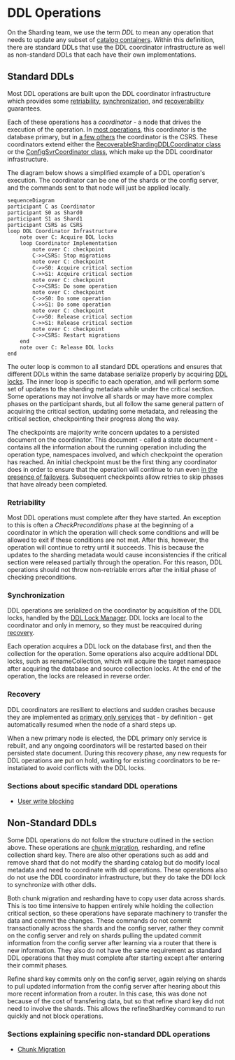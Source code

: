 # DDL Operations
On the Sharding team, we use the term *DDL* to mean any operation that needs to update any subset of [catalog containers](README_sharding_catalog.md#catalog-containers). Within this definition, there are standard DDLs that use the DDL coordinator infrastructure as well as non-standard DDLs that each have their own implementations.

## Standard DDLs
Most DDL operations are built upon the DDL coordinator infrastructure which provides some [retriability](#retriability), [synchronization](#synchronization), and [recoverability](#recovery) guarantees.

Each of these operations has a *coordinator* - a node that drives the execution of the operation. In [most operations](https://github.com/mongodb/mongo/blob/e61bf27c2f6a83fed36e5a13c008a32d563babe2/src/mongo/db/s/sharding_ddl_coordinator_service.cpp#L60-L120), this coordinator is the database primary, but in [a few others](https://github.com/mongodb/mongo/blob/e61bf27c2f6a83fed36e5a13c008a32d563babe2/src/mongo/db/s/config/configsvr_coordinator_service.cpp#L75-L94) the coordinator is the CSRS. These coordinators extend either the [RecoverableShardingDDLCoordinator class](https://github.com/mongodb/mongo/blob/9fe03fd6c85760920398b7891fde74069f5457db/src/mongo/db/s/sharding_ddl_coordinator.h#L266) or the [ConfigSvrCoordinator class](https://github.com/mongodb/mongo/blob/9fe03fd6c85760920398b7891fde74069f5457db/src/mongo/db/s/config/configsvr_coordinator.h#L47), which make up the DDL coordinator infrastructure.

The diagram below shows a simplified example of a DDL operation's execution. The coordinator can be one of the shards or the config server, and the commands sent to that node will just be applied locally.

```mermaid
sequenceDiagram
participant C as Coordinator
participant S0 as Shard0
participant S1 as Shard1
participant CSRS as CSRS
loop DDL Coordinator Infrastructure
    note over C: Acquire DDL locks
    loop Coordinator Implementation
        note over C: checkpoint
        C->>CSRS: Stop migrations
        note over C: checkpoint
        C->>S0: Acquire critical section
        C->>S1: Acquire critical section
        note over C: checkpoint
        C->>CSRS: Do some operation
        note over C: checkpoint
        C->>S0: Do some operation
        C->>S1: Do some operation
        note over C: checkpoint
        C->>S0: Release critical section
        C->>S1: Release critical section
        note over C: checkpoint
        C->>CSRS: Restart migrations
    end
    note over C: Release DDL locks
end
```

The outer loop is common to all standard DDL operations and ensures that different DDLs within the same database serialize properly by acquiring [DDL locks](#synchronization). The inner loop is specific to each operation, and will perform some set of updates to the sharding metadata while under the critical section. Some operations may not involve all shards or may have more complex phases on the participant shards, but all follow the same general pattern of acquiring the critical section, updating some metadata, and releasing the critical section, checkpointing their progress along the way.

The checkpoints are majority write concern updates to a persisted document on the coordinator. This document - called a state document - contains all the information about the running operation including the operation type, namespaces involved, and which checkpoint the operation has reached. An initial checkpoint must be the first thing any coordinator does in order to ensure that the operation will continue to run even [in the presence of failovers](#recovery). Subsequent checkpoints allow retries to skip phases that have already been completed.

### Retriability
Most DDL operations must complete after they have started. An exception to this is often a *CheckPreconditions* phase at the beginning of a coordinator in which the operation will check some conditions and will be allowed to exit if these conditions are not met. After this, however, the operation will continue to retry until it succeeds. This is because the updates to the sharding metadata would cause inconsistencies if the critical section were released partially through the operation. For this reason, DDL operations should not throw non-retriable errors after the initial phase of checking preconditions.

### Synchronization
DDL operations are serialized on the coordinator by acquisition of the DDL locks, handled by the [DDL Lock Manager](https://github.com/mongodb/mongo/blob/r6.2.0/src/mongo/db/s/ddl_lock_manager.h). DDL locks are local to the coordinator and only in memory, so they must be reacquired during [recovery](#recovery).

Each operation acquires a DDL lock on the database first, and then the collection for the operation. Some operations also acquire additional DDL locks, such as renameCollection, which will acquire the target namespace after acquiring the database and source collection locks. At the end of the operation, the locks are released in reverse order.

### Recovery
DDL coordinators are resilient to elections and sudden crashes because they are implemented as [primary only services](https://github.com/mongodb/mongo/blob/r6.0.0/docs/primary_only_service.md#primaryonlyservice) that - by definition - get automatically resumed when the node of a shard steps up.

When a new primary node is elected, the DDL primary only service is rebuilt, and any ongoing coordinators will be restarted based on their persisted state document. During this recovery phase, any new requests for DDL operations are put on hold, waiting for existing coordinators to be re-instatiated to avoid conflicts with the DDL locks.

### Sections about specific standard DDL operations
- [User write blocking](README_user_write_blocking.md)

## Non-Standard DDLs
Some DDL operations do not follow the structure outlined in the section above. These operations are [chunk migration](README_migrations.md), resharding, and refine collection shard key. There are also other operations such as add and remove shard that do not modify the sharding catalog but do modify local metadata and need to coordinate with ddl operations. These operations also do not use the DDL coordinator infrastructure, but they do take the DDl lock to synchronize with other ddls.

Both chunk migration and resharding have to copy user data across shards. This is too time intensive to happen entirely while holding the collection critical section, so these operations have separate machinery to transfer the data and commit the changes. These commands do not commit transactionally across the shards and the config server, rather they commit on the config server and rely on shards pulling the updated commit information from the config server after learning via a router that there is new information. They also do not have the same requirement as standard DDL operations that they must complete after starting except after entering their commit phases.

Refine shard key commits only on the config server, again relying on shards to pull updated information from the config server after hearing about this more recent information from a router. In this case, this was done not because of the cost of transfering data, but so that refine shard key did not need to involve the shards. This allows the refineShardKey command to run quickly and not block operations.

### Sections explaining specific non-standard DDL operations
- [Chunk Migration](README_migrations.md)
